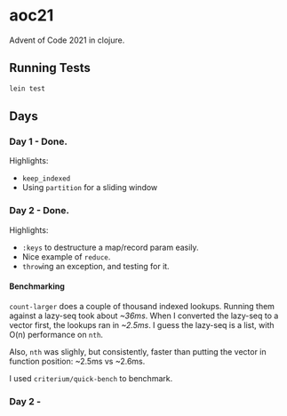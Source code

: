 # aoc21

Advent of Code 2021 in clojure.

## Running Tests

```bash
lein test
```

## Days

### Day 1 - Done. 

Highlights:
* `keep_indexed`
* Using `partition` for a sliding window

### Day 2 - Done.

Highlights:
* `:keys` to destructure a map/record param easily.
* Nice example of `reduce`.
* `throw`ing an exception, and testing for it.

#### Benchmarking

`count-larger` does a couple of thousand indexed lookups. Running them against a lazy-seq took about *~36ms*. When I converted the lazy-seq to a vector first, the lookups ran in *~2.5ms*. I guess the lazy-seq is a list, with O(n) performance on `nth`.

Also, `nth` was slighly, but consistently, faster than putting the vector in function position: ~2.5ms vs ~2.6ms.

I used `criterium/quick-bench` to benchmark.

### Day 2 - 